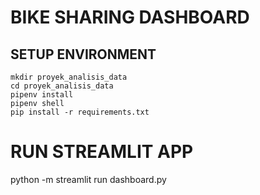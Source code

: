 # BIKE SHARING DASHBOARD

## SETUP ENVIRONMENT
```
mkdir proyek_analisis_data
cd proyek_analisis_data
pipenv install
pipenv shell
pip install -r requirements.txt
```

# RUN STREAMLIT APP
python -m streamlit run dashboard.py